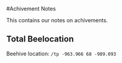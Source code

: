 #Achivement Notes

This contains our notes on achivements.

## Total Beelocation

Beehive location: `/tp -963.966 68 -989.093`
